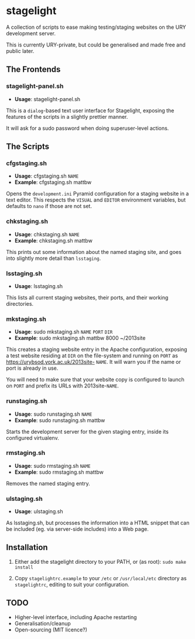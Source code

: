 # stagelight

A collection of scripts to ease making testing/staging websites on
the URY development server.

This is currently URY-private, but could be generalised and made
free and public later.


## The Frontends

### stagelight-panel.sh

* **Usage**: stagelight-panel.sh

This is a ``dialog``-based text user interface for Stagelight,
exposing the features of the scripts in a slightly prettier manner.

It will ask for a sudo password when doing superuser-level actions.


## The Scripts

### cfgstaging.sh

* **Usage**: cfgstaging.sh ``NAME``
* **Example**: cfgstaging.sh mattbw

Opens the ``development.ini`` Pyramid configuration for a staging
website in a text editor.  This respects the ``VISUAL`` and ``EDITOR``
environment variables, but defaults to ``nano`` if those are not
set.

### chkstaging.sh

* **Usage**: chkstaging.sh ``NAME``
* **Example**: chkstaging.sh mattbw

This prints out some information about the named staging site, and
goes into slightly more detail than ``lsstaging``.

### lsstaging.sh

* **Usage**: lsstaging.sh

This lists all current staging websites, their ports, and their
working directories.

### mkstaging.sh

* **Usage**: sudo mkstaging.sh ``NAME`` ``PORT`` ``DIR``
* **Example**: sudo mkstaging.sh mattbw 8000 ~/2013site

This creates a staging website entry in the Apache configuration,
exposing a test website residing at ``DIR`` on the file-system and
running on ``PORT`` as https://urybsod.york.ac.uk/2013site- ``NAME``.
It will warn you if the name or port is already in use.

You will need to make sure that your website copy is configured to
launch on ``PORT`` and prefix its URLs with 2013site-``NAME``.

### runstaging.sh

* **Usage**: sudo runstaging.sh ``NAME``
* **Example**: sudo runstaging.sh mattbw

Starts the development server for the given staging entry, inside
its configured virtualenv.

### rmstaging.sh

* **Usage**: sudo rmstaging.sh ``NAME``
* **Example**: sudo rmstaging.sh mattbw

Removes the named staging entry.

### ulstaging.sh

* **Usage**: ulstaging.sh

As lsstaging.sh, but processes the information into a HTML
snippet that can be included (eg. via server-side includes) into a
Web page.


## Installation

1. Either add the stagelight directory to your PATH, or (as root):
   ``sudo make install``

2. Copy ``stagelightrc.example`` to your ``/etc`` or
   ``/usr/local/etc`` directory as ``stagelightrc``, editing to
   suit your configuration.


## TODO

* Higher-level interface, including Apache restarting
* Generalisation/cleanup
* Open-sourcing (MIT licence?)
